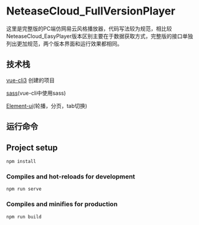 # NeteaseCloud_FullVersionPlayer
这里是完整版的PC端仿网易云风格播放器，代码写法较为规范，相比较NeteaseCloud_EasyPlayer版本区别主要在于数据获取方式，完整版的接口单独列出更加规范，两个版本界面和运行效果都相同。

## 技术栈
[vue-cli3](https://cli.vuejs.org/zh/) 创建的项目

[sass](https://cli.vuejs.org/zh/guide/css.html#%E9%A2%84%E5%A4%84%E7%90%86%E5%99%A8)(vue-cli中使用sass)

[Element-ui](https://element.eleme.cn/#/zh-CN/component/quickstart)(轮播，分页，tab切换)

## 运行命令

## Project setup
```
npm install
```

### Compiles and hot-reloads for development
```
npm run serve
```

### Compiles and minifies for production
```
npm run build
```

